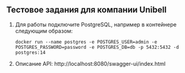 ## Тестовое задания для компании Unibell

1. Для работы подключите PostgreSQL, например в контейнере следующим образом:

   ```docker run --name postgres -e POSTGRES_USER=admin -e  POSTGRES_PASSWORD=password -e POSTGRES_DB=db -p 5432:5432 -d postgres:14```

2. Описание API: http://localhost:8080/swagger-ui/index.html